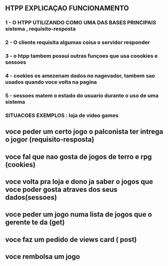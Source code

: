 ## HTPP  EXPLICAÇAO FUNCIONAMENTO
### 1 - O HTPP UTILIZANDO COMO UMA DAS BASES PRINCIPAIS sistema , requisito-resposta
### 2 - O cliente requisita algumas coisa o servidor responder
### 3 - o htpp tambem possui outras funçoes que usa coookies e sessoes
### 4 - cookies os amezenam dados no nagevador, tambem sao usados quando voce volta na pagina
### 5 - sessoes matem o estado do usuario durante o uso  de uma sistema 
### SITUACOES EXEMPLOS : loja de video games
## voce peder um certo jogo o palconista ter intrega o jogor (requisito-resposta)
## voce fal que nao gosta de jogos de terro e rpg (cookies)
## voce volta pra loja e dono ja saber o jogos que voce poder gosta atraves dos seus dados(sessoes)
## voce peder um jogo numa lista de jogos que o gerente te da (get)
## voce faz um pedido de views card ( post)
## voce rembolsa um jogo


